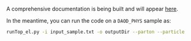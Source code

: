 A comprehensive documentation is being built and will appear [here]().

In the meantime, you can run the code on a `DAOD_PHYS` sample as:
```bash
runTop_el.py -i input_sample.txt -o outputDir --parton --particle
```